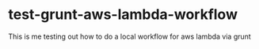 # test-grunt-aws-lambda-workflow
This is me testing out how to do a local workflow for aws lambda via grunt
